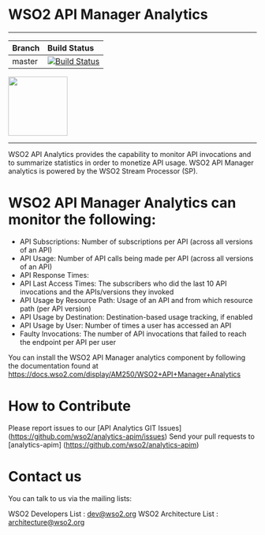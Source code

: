 
# WSO2 API Manager Analytics

---

| Branch | Build Status |
| :------------ |:-------------
| master| [![Build Status](https://wso2.org/jenkins/view/analytics/job/analytics-products/job/analytics-apim/badge/icon)](https://wso2.org/jenkins/view/analytics/job/analytics-products/job/analytics-apim_2.x/) |

[<img src="https://cdn.sstatic.net/Sites/stackoverflow/company/img/logos/so/so-logo.svg" width="120">](https://stackoverflow.com/tags/wso2-am/)

---

WSO2 API Analytics provides the capability to monitor API invocations and to summarize statistics in order to monetize API usage. WSO2 API Manager analytics is powered by the WSO2 Stream Processor (SP).

# WSO2 API Manager Analytics can monitor the following:

- API Subscriptions: Number of subscriptions per API (across all versions of an API)
- API Usage: Number of API calls being made per API (across all versions of an API)
- API Response Times: 
- API Last Access Times: The subscribers who did the last 10 API invocations and the APIs/versions they invoked
- API Usage by Resource Path: Usage of an API and from which resource path (per API version)
- API Usage by Destination: Destination-based usage tracking, if enabled
- API Usage by User: Number of times a user has accessed an API
- Faulty Invocations: The number of API invocations that failed to reach the endpoint per API per user

You can install the WSO2 API Manager analytics component by following the documentation found at https://docs.wso2.com/display/AM250/WSO2+API+Manager+Analytics

# How to Contribute

Please report issues to our [API Analytics GIT Issues] (https://github.com/wso2/analytics-apim/issues)
Send your pull requests to [analytics-apim] (https://github.com/wso2/analytics-apim)

# Contact us
You can talk to us via the mailing lists:

WSO2 Developers List : dev@wso2.org
WSO2 Architecture List : architecture@wso2.org

